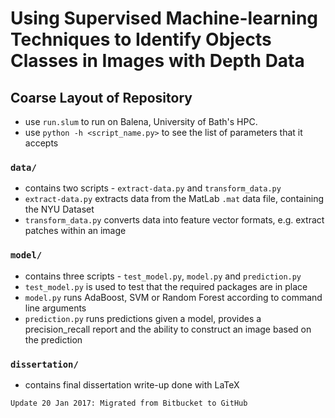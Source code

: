 # Using Supervised Machine-learning Techniques to Identify Objects Classes in Images with Depth Data


## Coarse Layout of Repository

- use ``run.slum`` to run on Balena, University of Bath's HPC.
- use ``python -h <script_name.py>`` to see the list of parameters that it accepts

### ``data/``
- contains two scripts - ``extract-data.py`` and ``transform_data.py``
- ``extract-data.py`` extracts data from the MatLab ``.mat`` data file, containing the NYU Dataset
- ``transform_data.py`` converts data into feature vector formats, e.g. extract patches within an image

### ``model/``
- contains three scripts - ``test_model.py``, ``model.py`` and ``prediction.py``
- ``test_model.py`` is used to test that the required packages are in place
- ``model.py`` runs AdaBoost, SVM or Random Forest according to command line arguments
- ``prediction.py`` runs predictions given a model, provides a precision_recall report and the ability to construct an image based on the prediction


### ``dissertation/``
- contains final dissertation write-up done with LaTeX

`Update 20 Jan 2017: Migrated from Bitbucket to GitHub`
